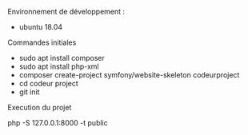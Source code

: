Environnement de développement :
* ubuntu 18.04

Commandes initiales
* sudo apt install composer
* sudo apt install php-xml
* composer create-project symfony/website-skeleton codeurproject
* cd codeur project
* git init

Execution du projet

php -S 127.0.0.1:8000 -t public

